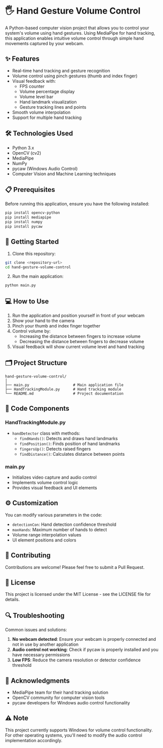 # 🖐️ Hand Gesture Volume Control

A Python-based computer vision project that allows you to control your system's volume using hand gestures. Using
MediaPipe for hand tracking, this application enables intuitive volume control through simple hand movements captured by
your webcam.

## ✨ Features

- Real-time hand tracking and gesture recognition
- Volume control using pinch gestures (thumb and index finger)
- Visual feedback with:
    - FPS counter
    - Volume percentage display
    - Volume level bar
    - Hand landmark visualization
    - Gesture tracking lines and points
- Smooth volume interpolation
- Support for multiple hand tracking

## 🛠️ Technologies Used

- Python 3.x
- OpenCV (cv2)
- MediaPipe
- NumPy
- pycaw (Windows Audio Control)
- Computer Vision and Machine Learning techniques

## 📋 Prerequisites

Before running this application, ensure you have the following installed:

```bash
pip install opencv-python
pip install mediapipe
pip install numpy
pip install pycaw
```

## 🚀 Getting Started

1. Clone this repository:

```bash
git clone <repository-url>
cd hand-gesture-volume-control
```

2. Run the main application:

```bash
python main.py
```

## 💻 How to Use

1. Run the application and position yourself in front of your webcam
2. Show your hand to the camera
3. Pinch your thumb and index finger together
4. Control volume by:
    - Increasing the distance between fingers to increase volume
    - Decreasing the distance between fingers to decrease volume
5. Visual feedback will show current volume level and hand tracking

## 🗂️ Project Structure

```
hand-gesture-volume-control/
│
├── main.py                    # Main application file
├── HandTrackingModule.py      # Hand tracking module
└── README.md                  # Project documentation
```

## 📝 Code Components

### HandTrackingModule.py

- `handDetector` class with methods:
    - `findHands()`: Detects and draws hand landmarks
    - `findPosition()`: Finds position of hand landmarks
    - `fingersUp()`: Detects raised fingers
    - `findDistance()`: Calculates distance between points

### main.py

- Initializes video capture and audio control
- Implements volume control logic
- Provides visual feedback and UI elements

## ⚙️ Customization

You can modify various parameters in the code:

- `detectionCon`: Hand detection confidence threshold
- `maxHands`: Maximum number of hands to detect
- Volume range interpolation values
- UI element positions and colors

## 🤝 Contributing

Contributions are welcome! Please feel free to submit a Pull Request.

## 📜 License

This project is licensed under the MIT License - see the LICENSE file for details.

## 🔍 Troubleshooting

Common issues and solutions:

1. **No webcam detected**: Ensure your webcam is properly connected and not in use by another application
2. **Audio control not working**: Check if pycaw is properly installed and you have necessary permissions
3. **Low FPS**: Reduce the camera resolution or detector confidence threshold

## 🙏 Acknowledgments

- MediaPipe team for their hand tracking solution
- OpenCV community for computer vision tools
- pycaw developers for Windows audio control functionality

## ⚠️ Note

This project currently supports Windows for volume control functionality. For other operating systems, you'll need to
modify the audio control implementation accordingly.